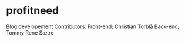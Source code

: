 # profitneed
Blog developement
Contributors:
Front-end; Christian Torblå
Back-end; Tommy Rene Sætre
